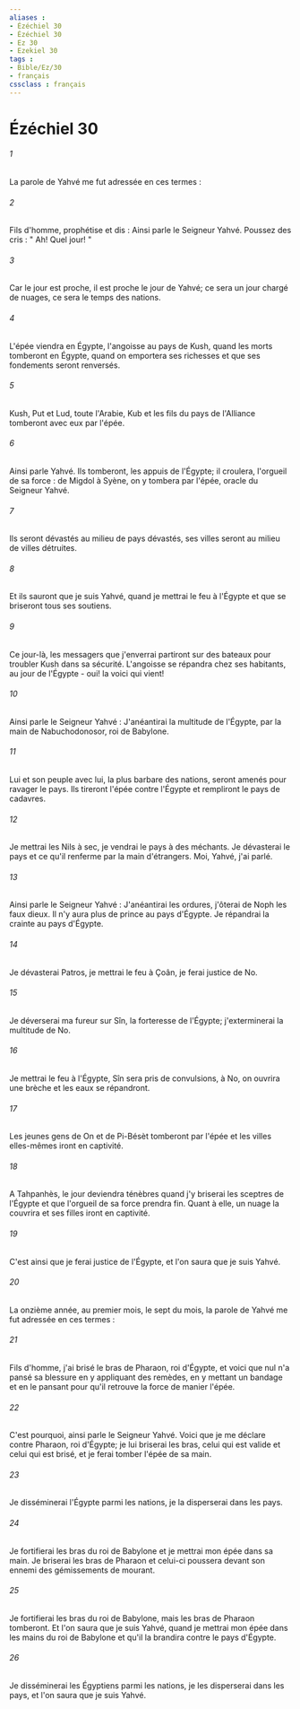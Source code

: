 ```yaml
---
aliases : 
- Ézéchiel 30
- Ézéchiel 30
- Ez 30
- Ezekiel 30
tags : 
- Bible/Ez/30
- français
cssclass : français
---
```


# Ézéchiel 30

###### 1
La parole de Yahvé me fut adressée en ces termes : 
###### 2
Fils d'homme, prophétise et dis : Ainsi parle le Seigneur Yahvé. Poussez des cris : " Ah! Quel jour! " 
###### 3
Car le jour est proche, il est proche le jour de Yahvé; ce sera un jour chargé de nuages, ce sera le temps des nations. 
###### 4
L'épée viendra en Égypte, l'angoisse au pays de Kush, quand les morts tomberont en Égypte, quand on emportera ses richesses et que ses fondements seront renversés. 
###### 5
Kush, Put et Lud, toute l'Arabie, Kub et les fils du pays de l'Alliance tomberont avec eux par l'épée. 
###### 6
Ainsi parle Yahvé. Ils tomberont, les appuis de l'Égypte; il croulera, l'orgueil de sa force : de Migdol à Syène, on y tombera par l'épée, oracle du Seigneur Yahvé. 
###### 7
Ils seront dévastés au milieu de pays dévastés, ses villes seront au milieu de villes détruites. 
###### 8
Et ils sauront que je suis Yahvé, quand je mettrai le feu à l'Égypte et que se briseront tous ses soutiens. 
###### 9
Ce jour-là, les messagers que j'enverrai partiront sur des bateaux pour troubler Kush dans sa sécurité. L'angoisse se répandra chez ses habitants, au jour de l'Égypte - oui! la voici qui vient! 
###### 10
Ainsi parle le Seigneur Yahvé : J'anéantirai la multitude de l'Égypte, par la main de Nabuchodonosor, roi de Babylone. 
###### 11
Lui et son peuple avec lui, la plus barbare des nations, seront amenés pour ravager le pays. Ils tireront l'épée contre l'Égypte et rempliront le pays de cadavres. 
###### 12
Je mettrai les Nils à sec, je vendrai le pays à des méchants. Je dévasterai le pays et ce qu'il renferme par la main d'étrangers. Moi, Yahvé, j'ai parlé. 
###### 13
Ainsi parle le Seigneur Yahvé : J'anéantirai les ordures, j'ôterai de Noph les faux dieux. Il n'y aura plus de prince au pays d'Égypte. Je répandrai la crainte au pays d'Égypte. 
###### 14
Je dévasterai Patros, je mettrai le feu à Çoân, je ferai justice de No. 
###### 15
Je déverserai ma fureur sur Sîn, la forteresse de l'Égypte; j'exterminerai la multitude de No. 
###### 16
Je mettrai le feu à l'Égypte, Sîn sera pris de convulsions, à No, on ouvrira une brèche et les eaux se répandront. 
###### 17
Les jeunes gens de On et de Pi-Bésèt tomberont par l'épée et les villes elles-mêmes iront en captivité. 
###### 18
A Tahpanhès, le jour deviendra ténèbres quand j'y briserai les sceptres de l'Égypte et que l'orgueil de sa force prendra fin. Quant à elle, un nuage la couvrira et ses filles iront en captivité. 
###### 19
C'est ainsi que je ferai justice de l'Égypte, et l'on saura que je suis Yahvé. 
###### 20
La onzième année, au premier mois, le sept du mois, la parole de Yahvé me fut adressée en ces termes : 
###### 21
Fils d'homme, j'ai brisé le bras de Pharaon, roi d'Égypte, et voici que nul n'a pansé sa blessure en y appliquant des remèdes, en y mettant un bandage et en le pansant pour qu'il retrouve la force de manier l'épée. 
###### 22
C'est pourquoi, ainsi parle le Seigneur Yahvé. Voici que je me déclare contre Pharaon, roi d'Égypte; je lui briserai les bras, celui qui est valide et celui qui est brisé, et je ferai tomber l'épée de sa main. 
###### 23
Je disséminerai l'Égypte parmi les nations, je la disperserai dans les pays. 
###### 24
Je fortifierai les bras du roi de Babylone et je mettrai mon épée dans sa main. Je briserai les bras de Pharaon et celui-ci poussera devant son ennemi des gémissements de mourant. 
###### 25
Je fortifierai les bras du roi de Babylone, mais les bras de Pharaon tomberont. Et l'on saura que je suis Yahvé, quand je mettrai mon épée dans les mains du roi de Babylone et qu'il la brandira contre le pays d'Égypte. 
###### 26
Je disséminerai les Égyptiens parmi les nations, je les disperserai dans les pays, et l'on saura que je suis Yahvé. 
